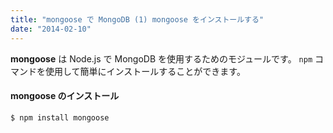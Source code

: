 ```yaml
---
title: "mongoose で MongoDB (1) mongoose をインストールする"
date: "2014-02-10"
---
```


**mongoose** は Node.js で MongoDB を使用するためのモジュールです。
`npm` コマンドを使用して簡単にインストールすることができます。

#### mongoose のインストール

```
$ npm install mongoose
```

